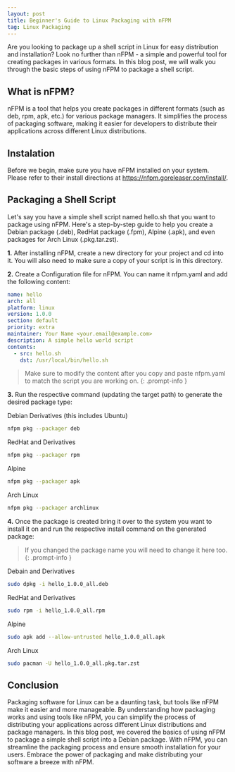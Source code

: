```yaml
---
layout: post  
title: Beginner's Guide to Linux Packaging with nFPM
tag: Linux Packaging
---
```


Are you looking to package up a shell script in Linux for easy distribution and installation? Look no further than nFPM - a simple and powerful tool for creating packages in various formats. In this blog post, we will walk you through the basic steps of using nFPM to package a shell script.

## What is nFPM?
nFPM is a tool that helps you create packages in different formats (such as deb, rpm, apk, etc.) for various package managers. It simplifies the process of packaging software, making it easier for developers to distribute their applications across different Linux distributions.

## Instalation
Before we begin, make sure you have nFPM installed on your system. Please refer to their install directions at https://nfpm.goreleaser.com/install/.

## Packaging a Shell Script

Let's say you have a simple shell script named hello.sh that you want to package using nFPM. Here's a step-by-step guide to help you create a Debian package (.deb), RedHat package (.fpm), Alpine (.apk), and even packages for Arch Linux (.pkg.tar.zst).

**1.** After installing nFPM, create a new directory for your project and cd into it. You will also need to make sure a copy of your script is in this directory.

**2.** Create a Configuration file for nFPM. You can name it nfpm.yaml and add the following content:

```yaml
name: hello
arch: all
platform: linux
version: 1.0.0
section: default
priority: extra
maintainer: Your Name <your.email@example.com>
description: A simple hello world script
contents:
  - src: hello.sh
    dst: /usr/local/bin/hello.sh
```

> Make sure to modify the content after you copy and paste nfpm.yaml to match the script you are working on.
{: .prompt-info }

**3.** Run the respective command (updating the target path) to generate the desired package type:

Debian Derivatives (this includes Ubuntu)

```bash
nfpm pkg --packager deb
```

RedHat and Derivatives
```bash
nfpm pkg --packager rpm
```

Alpine
```bash
nfpm pkg --packager apk
```

Arch Linux
```bash
nfpm pkg --packager archlinux
```
**4.** Once the package is created bring it over to the system you want to install it on and run the respective install command on the generated package:

> If you changed the package name you will need to change it here too.
{: .prompt-info }

Debain and Derivatives
```bash
sudo dpkg -i hello_1.0.0_all.deb
```

RedHat and Derivatives
```bash
sudo rpm -i hello_1.0.0_all.rpm
```

Alpine
```bash
sudo apk add --allow-untrusted hello_1.0.0_all.apk
```

Arch Linux
```bash
sudo pacman -U hello_1.0.0_all.pkg.tar.zst
```

## Conclusion
Packaging software for Linux can be a daunting task, but tools like nFPM make it easier and more manageable. By understanding how packaging works and using tools like nFPM, you can simplify the process of distributing your applications across different Linux distributions and package managers. In this blog post, we covered the basics of using nFPM to package a simple shell script into a Debian package. With nFPM, you can streamline the packaging process and ensure smooth installation for your users. Embrace the power of packaging and make distributing your software a breeze with nFPM. 
